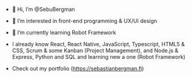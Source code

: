 - 👋 Hi, I’m @SebuBergman
- 👀 I’m interested in front-end programming & UX/UI design
- 🌱 I’m currently learning Robot Framework
- I already know React, React Native, JavaScript, Typescript, HTML5 & CSS, Scrum & some Kanban (Project Management), and Node.js & Express, Python and SQL and learning new a one (Robot Framework)

- Check out my portfolio (https://sebastianbergman.fi)

<!---
SebuBergman/SebuBergman is a ✨ special ✨ repository because its `README.md` (this file) appears on your GitHub profile.
You can click the Preview link to take a look at your changes.
--->
